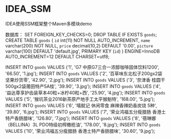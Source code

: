 # IDEA_SSM
IDEA使用SSM框架整个Maven多模块demo




数据库：
SET FOREIGN_KEY_CHECKS=0;
DROP TABLE IF EXISTS `goods`;
CREATE TABLE `goods` (
  `id` int(11) NOT NULL AUTO_INCREMENT,
  `name` varchar(200) NOT NULL,
  `price` decimal(10,2) DEFAULT '0.00',
  `picture` varchar(100) DEFAULT 'default.jpg',
  PRIMARY KEY (`id`)
) ENGINE=InnoDB AUTO_INCREMENT=12 DEFAULT CHARSET=utf8;

INSERT INTO `goods` VALUES ('1', 'G7 中原G7三合一浓醇咖啡固体饮料1200', '66.50', '1.jpg');
INSERT INTO `goods` VALUES ('2', '百草味东北松子200gx2袋 坚果炒货零', '42.90', '2.jpg');
INSERT INTO `goods` VALUES ('3', '奈津香 桂圆干500gx2袋莆田特产5A桂', '39.90', '3.jpg');
INSERT INTO `goods` VALUES ('4', '益达尊享护齿装草本40粒+冰柠40粒+西', '25.90', '4.jpg');
INSERT INTO `goods` VALUES ('5', '猴坑茶业2016新茶原产地手工太平猴魁特', '168.00', '5.jpg');
INSERT INTO `goods` VALUES ('6', '嘻鱿记 休闲零食 麻辣香辣奶香炭烧 5种', '39.80', '6.jpg');
INSERT INTO `goods` VALUES ('7', '荣业鸿福五分瘦腊肠 香港土特产香肠腊味', '126.80', '7.jpg');
INSERT INTO `goods` VALUES ('8', '蓓琳娜（BELLINA）3L PDO特级初榨橄榄油', '178.00', '8.jpg');
INSERT INTO `goods` VALUES ('10', '荣业鸿福五分瘦腊肠 香港土特产香肠腊味', '30.60', '9.jpg');

